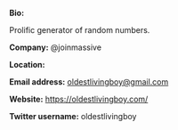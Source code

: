 **Bio:**

Prolific generator of random numbers.

**Company:** @joinmassive

**Location:**

**Email address:** oldestlivingboy@gmail.com

**Website:** https://oldestlivingboy.com/

**Twitter username:** oldestlivingboy
